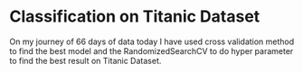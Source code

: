 # Classification on Titanic Dataset
On my journey of 66 days of data today I have used cross validation method to find the best model and the RandomizedSearchCV to do hyper parameter to find the best result on Titanic Dataset.
